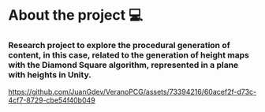 # About the project 💻    
### Research project to explore the procedural generation of content, in this case, related to the generation of height maps with the Diamond Square algorithm, represented in a plane with heights in Unity.

https://github.com/JuanGdev/VeranoPCG/assets/73394216/60acef2f-d73c-4cf7-8729-cbe54f40b049

